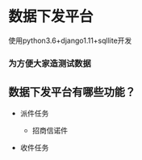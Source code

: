 
# 数据下发平台
使用python3.6+django1.11+sqllite开发
### 为方便大家造测试数据



## 数据下发平台有哪些功能？

* 派件任务
    *  招商信诺件


* 收件任务



